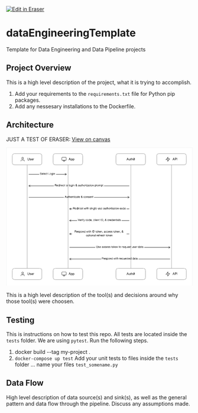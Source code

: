 <p><a target="_blank" href="https://app.eraser.io/workspace/ofZrM5Kb041j525FhsgV" id="edit-in-eraser-github-link"><img alt="Edit in Eraser" src="https://firebasestorage.googleapis.com/v0/b/second-petal-295822.appspot.com/o/images%2Fgithub%2FOpen%20in%20Eraser.svg?alt=media&amp;token=968381c8-a7e7-472a-8ed6-4a6626da5501"></a></p>

# dataEngineeringTemplate
Template for Data Engineering and Data Pipeline projects

## Project Overview
This is a high level description of the project, what it is trying to accomplish.

1. Add your requirements to the `requirements.txt`  file for Python pip packages.
2. Add any nessesary installations to the Dockerfile.
## Architecture
JUST A TEST OF ERASER:   [﻿View on canvas](https://app.eraser.io/workspace/ofZrM5Kb041j525FhsgV?elements=jttGpJiA1YLLLlW8g0Zu2A) 

![Figure 1](/.eraser/ofZrM5Kb041j525FhsgV___Z2yu6s6MMqe32UJhEQeFSK8xCtn1___---figure---1NsDYYk8vBIG840uRpzvb---figure---5PCVdDF1_5zpvysJCVC1ig.png "Figure 1")

This is a high level description of the tool(s) and decisions around why those tool(s) were choosen.

## Testing
This is instructions on how to test this repo. All tests are located inside the `tests` folder. We are using `pytest`.
Run the following steps.

1. docker build --tag my-project .
2. `docker-compose up test` 
Add your unit tests to files inside the `tests` folder ... name your files `test_somename.py` 

## Data Flow
High level description of data source(s) and sink(s), as well as the general pattern and data flow through the pipeline.
Discuss any assumptions made.


<!--- Eraser file: https://app.eraser.io/workspace/ofZrM5Kb041j525FhsgV --->